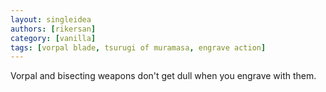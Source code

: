 ```yaml
---
layout: singleidea
authors: [rikersan]
category: [vanilla]
tags: [vorpal blade, tsurugi of muramasa, engrave action]
---
```

Vorpal and bisecting weapons don't get dull when you engrave with them.

